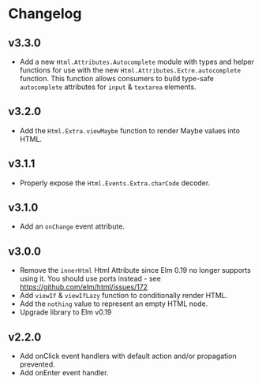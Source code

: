 # Changelog

## v3.3.0

* Add a new `Html.Attributes.Autocomplete` module with types and helper
  functions for use with the new `Html.Attributes.Extre.autocomplete` function.
  This function allows consumers to build type-safe `autocomplete` attributes
  for `input` & `textarea` elements.

## v3.2.0

* Add the `Html.Extra.viewMaybe` function to render Maybe values into HTML.

## v3.1.1

* Properly expose the `Html.Events.Extra.charCode` decoder.

## v3.1.0

* Add an `onChange` event attribute.

## v3.0.0

* Remove the `innerHtml` Html Attribute since Elm 0.19 no longer supports using
  it. You should use ports instead - see https://github.com/elm/html/issues/172
* Add `viewIf` & `viewIfLazy` function to conditionally render HTML.
* Add the `nothing` value to represent an empty HTML node.
* Upgrade library to Elm v0.19

## v2.2.0

* Add onClick event handlers with default action and/or propagation prevented.
* Add onEnter event handler.
